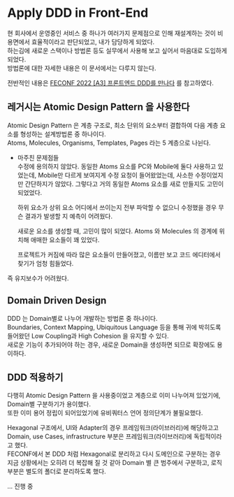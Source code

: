 # Apply DDD in Front-End
현 회사에서 운영중인 서비스 중 하나가 여러가지 문제점으로 인해 재설계하는 것이 비용면에서 효율적이라고 판단되었고, 내가 담당하게 되었다.  
하는김에 새로운 스택이나 방법론 등도 실무에서 사용해 보고 싶어서 마음대로 도입하게 되었다.  
방법론에 대한 자세한 내용은 이 문서에서는 다루지 않는다.  

전반적인 내용은 [FECONF 2022 [A3] 프론트엔드 DDD를 만나다](https://www.youtube.com/watch?v=FeDBlSBPUz8) 를 참고하였다.

## 레거시는 Atomic Design Pattern 을 사용한다  
Atomic Design Pattern 은 계층 구조로, 최소 단위의 요소부터 결합하여 다음 계층 요소를 형성하는 설계방법론 중 하나이다.  
Atoms, Molecules, Organisms, Templates, Pages 라는 5 계층으로 나뉜다.  

* 마주친 문제점들  
  수정에 용의하지 않았다. 동일한 Atoms 요소를 PC와 Mobile에 둘다 사용하고 있었는데, Mobile만 다르게 보여지게 수정 요청이 들어왔었는데, 사소한 수정이었지만 간단하지가 않았다. 그렇다고 거의 동일한 Atoms 요소를 새로 만들지도 고민이 되었었다.  

  하위 요소가 상위 요소 어디에서 쓰이는지 전부 파악할 수 없으니 수정했을 경우 무슨 결과가 발생할 지 예측이 어려웠다.

  새로운 요소를 생성할 때, 고민이 많이 되었다. Atoms 와 Molecules 의 경계에 위치해 애매한 요소들이 꽤 있었다.

  프로젝트가 커짐에 따라 많은 요소들이 만들어졌고, 이름만 보고 코드 에디터에서 찾기가 엄청 힘들었다.

즉 유지보수가 어려웠다.

## Domain Driven Design  
DDD 는 Domain별로 나누어 개발하는 방법론 중 하나이다.  
Boundaries, Context Mapping, Ubiquitous Language 등을 통해 귀에 박히도록 들어왔던 Low Coupling과 High Cohesion 을 유지할 수 있다.  
새로운 기능이 추가되어야 하는 경우, 새로운 Domain을 생성하면 되므로 확장에도 용이하다.  


## DDD 적용하기

다행히 Atomic Design Pattern 을 사용중이었고 계층으로 이미 나누어져 있었기에, Domain별 구분하기가 용이했다.  
또한 이미 용어 정립이 되어있었기에 유비쿼터스 언어 정의단계가 불필요했다.  

Hexagonal 구조에서, UI와 Adapter의 경우 프레임워크(라이브러리)에 해당하고고 Domain, use Cases, infrastructure 부분은 프레임워크(라이브러리)에 독립적이라고 했다.  
FECONF에서 본 DDD 처럼 Hexagonal로 분리하고 다시 도메인으로 구분하는 경우 지금 상황에서는 오히려 더 복잡해 질 것 같아 Domain 별 큰 범주에서 구분하고, 로직 부분은 별도의 폴더로 분리하도록 했다.  

... 진행 중
